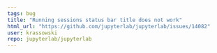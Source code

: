 ```yaml
---
tags: bug
title: "Running sessions status bar title does not work"
html_url: "https://github.com/jupyterlab/jupyterlab/issues/14082"
user: krassowski
repo: jupyterlab/jupyterlab
---
```



